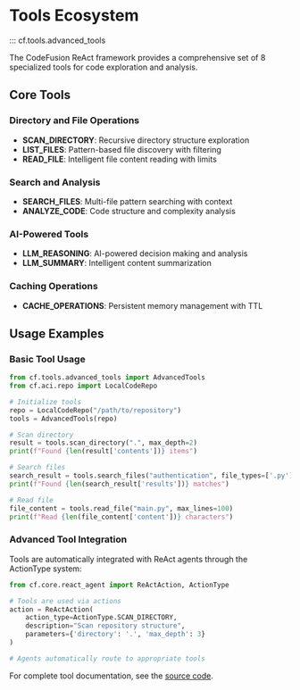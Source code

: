# Tools Ecosystem

::: cf.tools.advanced_tools

The CodeFusion ReAct framework provides a comprehensive set of 8 specialized tools for code exploration and analysis.

## Core Tools

### Directory and File Operations

- **SCAN_DIRECTORY**: Recursive directory structure exploration
- **LIST_FILES**: Pattern-based file discovery with filtering
- **READ_FILE**: Intelligent file content reading with limits

### Search and Analysis

- **SEARCH_FILES**: Multi-file pattern searching with context
- **ANALYZE_CODE**: Code structure and complexity analysis

### AI-Powered Tools

- **LLM_REASONING**: AI-powered decision making and analysis
- **LLM_SUMMARY**: Intelligent content summarization

### Caching Operations

- **CACHE_OPERATIONS**: Persistent memory management with TTL

## Usage Examples

### Basic Tool Usage

```python
from cf.tools.advanced_tools import AdvancedTools
from cf.aci.repo import LocalCodeRepo

# Initialize tools
repo = LocalCodeRepo("/path/to/repository")
tools = AdvancedTools(repo)

# Scan directory
result = tools.scan_directory(".", max_depth=2)
print(f"Found {len(result['contents'])} items")

# Search files
search_result = tools.search_files("authentication", file_types=['.py'], max_results=10)
print(f"Found {len(search_result['results'])} matches")

# Read file
file_content = tools.read_file("main.py", max_lines=100)
print(f"Read {len(file_content['content'])} characters")
```

### Advanced Tool Integration

Tools are automatically integrated with ReAct agents through the ActionType system:

```python
from cf.core.react_agent import ReActAction, ActionType

# Tools are used via actions
action = ReActAction(
    action_type=ActionType.SCAN_DIRECTORY,
    description="Scan repository structure",
    parameters={'directory': '.', 'max_depth': 3}
)

# Agents automatically route to appropriate tools
```

For complete tool documentation, see the [source code](../../cf/tools/advanced_tools.py).